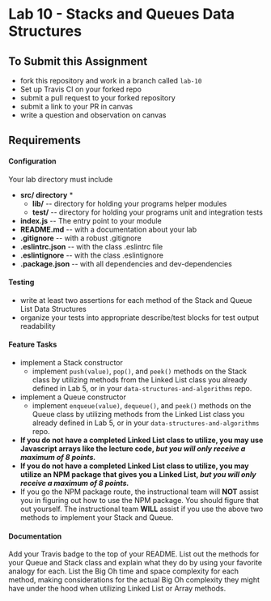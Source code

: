 Lab 10 - Stacks and Queues Data Structures
====

## To Submit this Assignment
  * fork this repository and work in a branch called `lab-10`
  * Set up Travis CI on your forked repo
  * submit a pull request to your forked repository
  * submit a link to your PR in canvas
  * write a question and observation on canvas

## Requirements  
#### Configuration  
  <!-- list of files, configurations, tools, etc that are required -->
  Your lab directory must include  
  * **src/ directory** *
     * **lib/** -- directory for holding your programs helper modules
     * **__test/__** -- directory for holding your programs unit and integration tests
  * **index.js** -- The entry point to your module
  * **README.md** -- with a documentation about your lab
  * **.gitignore** -- with a robust .gitignore
  * **.eslintrc.json** -- with the class .eslintrc file
  * **.eslintignore** -- with the class .eslintignore
  * **.package.json** -- with all dependencies and dev-dependencies

#### Testing  
  * write at least two assertions for each method of the Stack and Queue List Data Structures
  * organize your tests into appropriate describe/test blocks for test output readability


#### Feature Tasks  
  * implement a Stack constructor
    * implement `push(value)`, `pop()`, and `peek()` methods on the Stack class by utilizing methods from the Linked List class you already defined in Lab 5, or in your `data-structures-and-algorithms` repo. 
  * implement a Queue constructor
    * implement `enqueue(value)`, `dequeue()`, and `peek()` methods on the Queue class by utilizing methods from the Linked List class you already defined in Lab 5, or in your `data-structures-and-algorithms` repo. 
  * **If you do not have a completed Linked List class to utilize, you may use Javascript arrays like the lecture code, *but you will only receive a maximum of 8 points.***  
  * **If you do not have a completed Linked List class to utilize, you may utilize an NPM package that gives you a Linked List, *but you will only receive a maximum of 8 points.*** 
  * If you go the NPM package route, the instructional team will **NOT** assist you in figuring out how to use the NPM package. You should figure that out yourself. The instructional team **WILL** assist if you use the above two methods to implement your Stack and Queue.
 
  
####  Documentation  
Add your Travis badge to the top of your README. List out the methods for your Queue and Stack class and explain what they do by using your favorite analogy for each. List the Big Oh time and space complexity for each method, making considerations for the actual Big Oh complexity they might have under the hood when utilizing Linked List or Array methods. 


